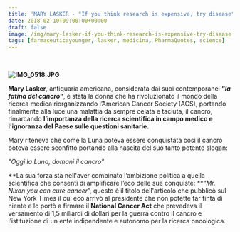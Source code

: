 ```yaml
---
title: 'MARY LASKER - "If you think research is expensive, try disease"'
date: 2018-02-10T09:00:00+00:00
draft: false
image: /img/mary-lasker-if-you-think-research-is-expensive-try-disease.md/img_0518.jpg
tags: [farmaceuticayounger, lasker, medicina, PharmaQuotes, science]
---
```


 

**![IMG_0518.JPG](/img/mary-lasker-if-you-think-research-is-expensive-try-disease.md/img_0518.jpg)**

**Mary Lasker**, antiquaria americana, considerata dai suoi contemporanei **“_la fatina del cancro_”**, è stata la donna che ha rivoluzionato il mondo della ricerca medica riorganizzando l’American Cancer Society (ACS), portando finalmente alla luce una malattia da sempre celata e taciuta, il cancro, rimarcando **l’importanza della ricerca scientifica in campo medico e l’ignoranza del Paese sulle questioni sanitarie.**

Mary riteneva che come la Luna poteva essere conquistata così il cancro poteva essere sconfitto portando alla nascita del suo tanto potente slogan:

_"Oggi la Luna, domani il cancro"_

**La sua forza sta nell'aver combinato l’ambizione politica a quella scientifica che consentì di amplificare l’eco delle sue conquiste: **“_Mr. Nixon you can cure cancer_”, questo è il titolo dell'articolo che pubblicò sul New York Times il cui eco arrivò al presidente che non potette far finta di niente e lo portò a firmare il **National Cancer Act** che prevedeva il versamento di 1,5 miliardi di dollari per la guerra contro il cancro e l’istituzione di un ente indipendente e autonomo per la ricerca oncologica.